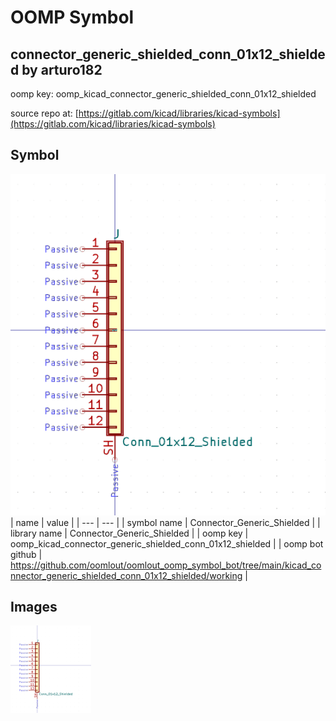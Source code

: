# OOMP Symbol  
## connector_generic_shielded_conn_01x12_shielded  by arturo182  
  
oomp key: oomp_kicad_connector_generic_shielded_conn_01x12_shielded  
  
source repo at: [https://gitlab.com/kicad/libraries/kicad-symbols](https://gitlab.com/kicad/libraries/kicad-symbols)  
## Symbol  
  
[![working.png](working_600.png)](working.png)  
| name | value | 
| --- | --- | 
| symbol name | Connector_Generic_Shielded | 
| library name | Connector_Generic_Shielded | 
| oomp key | oomp_kicad_connector_generic_shielded_conn_01x12_shielded | 
| oomp bot github | https://github.com/oomlout/oomlout_oomp_symbol_bot/tree/main/kicad_connector_generic_shielded_conn_01x12_shielded/working | 
## Images  
  
[![working.png](working_140.png)](working.png)  

